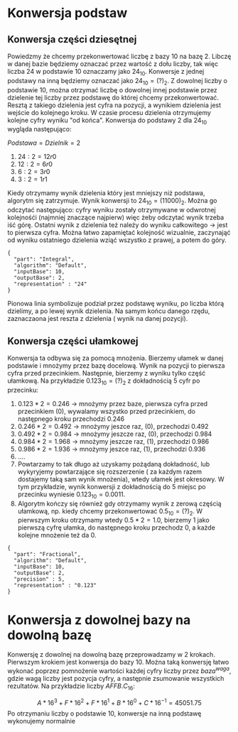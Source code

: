 # Konwersja podstaw
## Konwersja części dziesętnej

Powiedzmy że chcemy przekonwertować liczbę z bazy 10 na bazę 2. Libczę w danej bazie będziemy oznaczać przez wartość z dołu liczby, tak więc liczba 24 w podstawie 10 oznaczamy jako $24_{10}$. Konwersje z jednej podstawy na inną będziemy oznaczać jako $24_{10}=(?)_{2}$.   Z dowolnej liczby o podstawie 10, można otrzymać liczbę o dowolnej innej podstawie przez dzielenie tej liczby przez podstawę do której chcemy przekonwertować. Resztą z takiego dzielenia jest cyfra na pozycji, a wynikiem dzielenia jest wejście do kolejnego kroku. W czasie procesu dzielenia otrzymujemy kolejne cyfry wyniku "od końca".  Konwersja do podstawy 2 dla $24_{10}$ wygląda następująco: 

$Podstawa = Dzielnik = 2$

1. $24 : 2 = 12 r 0$
2. $12 : 2 = 6 r 0$
3. $6 : 2 = 3 r 0$
4. $3 : 2 = 1 r 1$

Kiedy otrzymamy wynik dzielenia który jest mniejszy niż podstawa, algorytm się zatrzymuje.
Wynik konwersji to $24_{10}=(11000)_{2}$. Można go odczytać następująco: cyfry wyniku zostały otrzymywane w odwrotnej kolejnośći (najmniej znaczące najpierw) więc żeby odczytać wynik trzeba iść górę. Ostatni wynik z dzielenia też należy do wyniku całkowitego → jest to pierwsza cyfra. Można łatwo zapamiętać kolejność wizualnie, zaczynająć od wyniku ostatniego dzielenia wziąć wszystko z prawej, a potem do góry.
```calc
{
  "part": "Integral",
  "algorithm": "Default",
  "inputBase": 10,
  "outputBase": 2,
  "representation" : "24"
}
```
Pionowa linia symbolizuje podział przez podstawę wyniku, po liczba którą dzielimy, a po lewej wynik dzielenia. Na samym końcu danego rzędu, zaznaczaona jest reszta z dzielenia ( wynik na danej pozycji).

## Konwersja części ułamkowej

Konwersja ta odbywa się za pomocą mnożenia. Bierzemy ułamek w danej podstawie i mnożymy przez bazę docelową. Wynik na pozycji to pierwsza cyfra przed przecinkiem. Następnie, bierzemy z wyniku tylko część ułamkową. Na przykładzie $0.123_{10} = (?)_{2}$ z dokładnością 5 cyfr po przecinku:

1. $0.123 * 2=0.246$ → mnożymy przez baze, pierwsza cyfra przed przecinkiem (0), wywalamy wszystko przed przecinkiem, do następnego kroku przechodzi 0.246
2. $0.246 * 2 = 0.492$ → mnożymy jeszce raz, (0), przechodzi 0.492
3. $0.492 * 2 = 0.984$ → mnożymy jeszcze raz, (0), przechodzi 0.984
4. $0.984 * 2 = 1.968$ → mnożymy jeszcze raz, (1), przechodzi 0.986
5. $0.986 * 2 = 1.936$ → mnożymy jeszce raz, (1), przechodzi 0.936
6. ....
7. Powtarzamy to tak długo aż uzyskamy pożądaną dokładność, lub wykyryjemy powtarzające się rozszerzenie ( za każdym razem dostajemy taką sam wynik mnożenia), wtedy ułamek jest okresowy. W tym przykładzie, wynik konwersji z dokładnością do 5 miejsc po przecinku wyniesie $0.123_{10}=0.0011$.
8. Algorytm kończy się również gdy otrzymamy wynik z zerową częścią ułamkową, np. kiedy chcemy przekonwertować $0.5_{10} = (?)_{2}$. W pierwszym kroku otrzymamy wtedy $0.5 * 2 = 1.0$, bierzemy 1 jako pierwszą cyfrę ułamka, do następnego kroku przechodz 0, a każde kolejne mnożenie też da 0.

```calc
{
  "part": "Fractional",
  "algorithm": "Default",
  "inputBase": 10,
  "outputBase": 2,
  "precision" : 5,
  "representation" : "0.123"
}
```

# Konwersja z dowolnej bazy na dowolną bazę

Konwersję z dowolnej na dowolną bazę przeprowadzamy w 2 krokach. Pierwszym krokiem jest konwersja do bazy 10. Można taką konwersję łatwo wykonać poprzez pomnożenie wartości każdej cyfry liczby przez $baza^{waga}$, gdzie wagą liczby jest pozycja cyfry, a następnie zsumowanie wszystkich rezultatów. Na przykładzie liczby $AFFB.C_{16}$:

$$A * 16^3 + F*16^2 + F*16^1 + B*16^0 + C * 16^{-1} = 45051.75
$$
Po otrzymaniu liczby o podstawie 10, konwersje na inną podstawę wykonujemy normalnie
